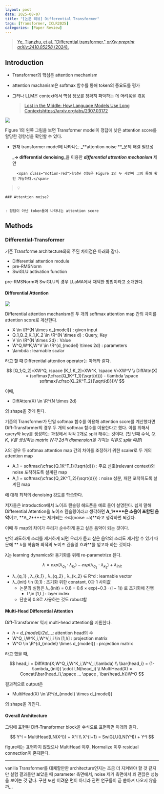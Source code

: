 ```yaml
---
layout: post
date: 2025-08-07
title: "[논문 리뷰] Differential Transformer"
tags: [Transformer, ICLR2025]
categories: [Paper Review]
---
```


> [Ye, Tianzhu, et al. "Differential transformer." ](https://arxiv.org/abs/2410.05258)[_arXiv preprint arXiv:2410.05258_](https://arxiv.org/abs/2410.05258)[ (2024).](https://arxiv.org/abs/2410.05258)



## Introduction

- Transformer의 핵심은 attention mechanism
- attention machanism은 softmax 함수를 통해 token의 중요도를 평가
- 그러나 LLM은 context에서 핵심 정보를 정확히 파악하는 데 어려움을 겪음

	> [Lost in the Middle: How Language Models Use Long Contextshttps://arxiv.org/abs/2307.03172](https://arxiv.org/abs/2307.03172)


![](https://prod-files-secure.s3.us-west-2.amazonaws.com/542b861c-36a8-4051-84e5-8804b6728dba/9083ea56-691a-4752-ae26-47f403431ac8/image.png?X-Amz-Algorithm=AWS4-HMAC-SHA256&X-Amz-Content-Sha256=UNSIGNED-PAYLOAD&X-Amz-Credential=ASIAZI2LB466SSFV5RJ6%2F20250901%2Fus-west-2%2Fs3%2Faws4_request&X-Amz-Date=20250901T061433Z&X-Amz-Expires=3600&X-Amz-Security-Token=IQoJb3JpZ2luX2VjEKb%2F%2F%2F%2F%2F%2F%2F%2F%2F%2FwEaCXVzLXdlc3QtMiJHMEUCIQDzSimFIBL9CbHNu%2F3P8wh9Rxaq0zmI4PKCeN%2B9fBihuAIgPHDvmAohU%2FWsO6rU7tmUyqW7WwpBoCOsFvQUdgoFcCUqiAQI%2F%2F%2F%2F%2F%2F%2F%2F%2F%2F%2F%2FARAAGgw2Mzc0MjMxODM4MDUiDIn1q8uGOX942JMA6SrcA4UNSPq917BUxu1BBiDViLJuwkH2NTXCxOgZFED6nS9Y2cM3iOdeVDm25Icl%2BqpU%2BfR1nsKrKPNUJmmuIIRjj%2F80nanAiRVhPMeU88A4Dr4%2BwS1OpRjhSRGH2j%2FxlReKIN2hksMS1agtYEic9wb%2BedQadpX4pK5ugUaaWURk150LGLMSGsyYLfDdDsWYf%2BRRG2hhPU5ItXSAjv4X72LaNTLoSgXUlzFgfQv2BiDL4%2FPgzOVbYIUuju2EVRYwQLMNBN%2B9u7%2Bm9NOLkYpgKZEQJyeLrBRMhwTmIaF6M%2BahotMCA%2BIjkhJgzxqZDcznXgMKF1KiqN2NWdJSsz9XgzIPy2aSwL22kw12FEJoiZJjkMsGD%2BunC2DURZ0puZoSFTPRosG0bxi2t9li%2BJs5sCf4%2FIVTLixeknUCNBM%2FMzgifvOxxfdjtTUjqhXMDwnPxOUvMrjhT8Ev0Cg5ABRP64YPO34F88Bt0uXSP%2BtpW58DAh4JKN6Tg8zO4ZT4ylYMk405EsI7%2Fj68OYD5QOkPHKvBx2Rz9aC26o1%2BMTqy3bB4TiMimdX2IH05Oorq0%2BXKdV4gxWTVSwOTAeYNULPoJk2b1CUV8hlKhfwSkkDksw%2BQDrOgYq3qXRhbn22qD4lYMNXo1MUGOqUBKj3oySFQWNRe2IMUzmQs7ZeDpActxk0qfB6GAN8BKr9%2FhVmk7noW7npq68OPZ3%2FU%2FTedqo42Hcizt6%2FG6axNGLeC9XWCyd32IxX4oEwBfapSJLko19Yoek3HyCvvh2VuZYJ8lFy3tF47EWUr9arMcrKQACjFAUsE%2FuU1dRZ2YVMOmIads4aKkVIzLmh5AN3cKNVff40Yn%2FG%2F3OPQX475dkjWbJEx&X-Amz-Signature=031271a8b99e735087acffad76875d8ce66b768e85b939fbc60a655827564bdd&X-Amz-SignedHeaders=host&x-amz-checksum-mode=ENABLED&x-id=GetObject)


Figure 1의 왼쪽 그림을 보면 Transformer model이 정답에 낮은 attention score를 할당한 경향성을 확인할 수 있다.

- 현재 transformer model에 나타나는 _**attention noise **_문제 해결 필요성

	_**→ differential denoising**_을 이용한 _**differential attention mechanism**_ 제안


		<span class="notion-red">향상된 성능은 Figure 1의 두 세번째 그림 통해 확인 가능하다.</span>


> 💡 


	### Attention noise?


	: 정답이 아닌 token들에 나타나는 attention score



## Methods



### Differential-Transformer


기존 Transforme architecture와의 주된 차이점은 아래와 같다.

- Differential attention module
- pre-RMSNorm
- SwiGLU activation function

pre-RMSNorm과 SwiGLU의 경우 LLaMA에서 채택한 방법이라고 소개한다.



#### Differential Attention


![](https://prod-files-secure.s3.us-west-2.amazonaws.com/542b861c-36a8-4051-84e5-8804b6728dba/116d70b2-1963-4810-9167-f4c7d8a06e8f/image.png?X-Amz-Algorithm=AWS4-HMAC-SHA256&X-Amz-Content-Sha256=UNSIGNED-PAYLOAD&X-Amz-Credential=ASIAZI2LB466SSFV5RJ6%2F20250901%2Fus-west-2%2Fs3%2Faws4_request&X-Amz-Date=20250901T061433Z&X-Amz-Expires=3600&X-Amz-Security-Token=IQoJb3JpZ2luX2VjEKb%2F%2F%2F%2F%2F%2F%2F%2F%2F%2FwEaCXVzLXdlc3QtMiJHMEUCIQDzSimFIBL9CbHNu%2F3P8wh9Rxaq0zmI4PKCeN%2B9fBihuAIgPHDvmAohU%2FWsO6rU7tmUyqW7WwpBoCOsFvQUdgoFcCUqiAQI%2F%2F%2F%2F%2F%2F%2F%2F%2F%2F%2F%2FARAAGgw2Mzc0MjMxODM4MDUiDIn1q8uGOX942JMA6SrcA4UNSPq917BUxu1BBiDViLJuwkH2NTXCxOgZFED6nS9Y2cM3iOdeVDm25Icl%2BqpU%2BfR1nsKrKPNUJmmuIIRjj%2F80nanAiRVhPMeU88A4Dr4%2BwS1OpRjhSRGH2j%2FxlReKIN2hksMS1agtYEic9wb%2BedQadpX4pK5ugUaaWURk150LGLMSGsyYLfDdDsWYf%2BRRG2hhPU5ItXSAjv4X72LaNTLoSgXUlzFgfQv2BiDL4%2FPgzOVbYIUuju2EVRYwQLMNBN%2B9u7%2Bm9NOLkYpgKZEQJyeLrBRMhwTmIaF6M%2BahotMCA%2BIjkhJgzxqZDcznXgMKF1KiqN2NWdJSsz9XgzIPy2aSwL22kw12FEJoiZJjkMsGD%2BunC2DURZ0puZoSFTPRosG0bxi2t9li%2BJs5sCf4%2FIVTLixeknUCNBM%2FMzgifvOxxfdjtTUjqhXMDwnPxOUvMrjhT8Ev0Cg5ABRP64YPO34F88Bt0uXSP%2BtpW58DAh4JKN6Tg8zO4ZT4ylYMk405EsI7%2Fj68OYD5QOkPHKvBx2Rz9aC26o1%2BMTqy3bB4TiMimdX2IH05Oorq0%2BXKdV4gxWTVSwOTAeYNULPoJk2b1CUV8hlKhfwSkkDksw%2BQDrOgYq3qXRhbn22qD4lYMNXo1MUGOqUBKj3oySFQWNRe2IMUzmQs7ZeDpActxk0qfB6GAN8BKr9%2FhVmk7noW7npq68OPZ3%2FU%2FTedqo42Hcizt6%2FG6axNGLeC9XWCyd32IxX4oEwBfapSJLko19Yoek3HyCvvh2VuZYJ8lFy3tF47EWUr9arMcrKQACjFAUsE%2FuU1dRZ2YVMOmIads4aKkVIzLmh5AN3cKNVff40Yn%2FG%2F3OPQX475dkjWbJEx&X-Amz-Signature=75e4994a80e82ba804870ec9017404d856051d741b19ae7eab968ac198a81798&X-Amz-SignedHeaders=host&x-amz-checksum-mode=ENABLED&x-id=GetObject)


Differential attention mechanism은 두 개의 softmax attention map 간의 차이를 attention score로 계산한다.

- X \in \R^{N \times d\_{model}} : given input
- Q\_1,Q\_2,K\_1,K\_2 \in \R^{N \times d} : Query, Key
- V \in \R^{N \times 2d} : Value
- W^Q,W^K,W^V \in \R^{d\_{model} \times 2d} : parameters
- \lambda : learnable scalar

라고 할 때 Differential attention operator는 아래와 같다.


$$
[Q_1;Q_2]=XW^Q, \space [K_1;K_2]=XW^K, \space V=XW^V \\
DiffAttn(X) = (softmax(\cfrac{Q_1K^T_1}{\sqrt{d}}) - \lambda \space softmax(\cfrac{Q_2K^T_2}{\sqrt{d}}))V
$$


이때,

- DiffAtten(X) \in \R^{N \times 2d}

의 shape을 갖게 된다.


기존의 Transformer가 단일 softmax 함수를 이용해 attention score를 계산했다면 Diff-Transformer의 경우 두 개의 softmax 함수를 이용한다고 했다. 이를 위해서 query와 key를 생성하는 과정에서 각각 2개로 split 해주는 것이다. <span class="notion-red">(첫 번째 수식, </span><span class="notion-red">_Q, K, V를 생성하는 matrix W가 2d의 dismension을 가지는 이유도 split 때문_</span><span class="notion-red">)</span>


 λ의 경우 두 softmax attention map 간의 차이를 조정하기 위한 scaler로 두 개의 attention map

- A\_1 = softmax(\cfrac{Q\_1K^T\_1}{\sqrt{d}}) : 주요 신호(relevant context)와 noise 포착하도록 설계된 map
- A\_1 = softmax(\cfrac{Q\_2K^T\_2}{\sqrt{d}}) : noise 성분, 패턴 포착하도록 설계된 map 

에 대해 최적의 denoising 강도를 학습한다.


저자들은 introduction에서 노이즈 캔슬링 헤드폰을 예로 들어 설명한다. 쉽게 말해 Differential Attention을 노이즈 캔슬링이라고 생각하면 **A\_1****은 소음이 포함된 음악**이고, **A\_2****는 제거되는 소리(noise +a)**라고 생각하면 되겠다. 


이때 두 map의 차이가 우리가 순수하게 듣고 싶은 음악이 되는 것이다. 


만약 과도하게 소리를 제거하게 되면 우리가 듣고 싶은 음악의 소리도 제거할 수 있기 때문에 ** λ를 학습해 최적의 노이즈 캔슬링 효과**를 얻고자 하는 것이다.


λ는 learning dynamics와 동기화를 위해 re-parametrize 된다.


$$
\lambda = exp(\lambda_{q_1} \cdot \lambda_{k_1}) - exp(\lambda_{q_2} \cdot \lambda_{k_2}) + \lambda_{init}
$$

- λ\_{q\_1} , λ\_{k\_1} , λ\_{q\_2} , λ\_{k\_2} ∈ R^d : learnable vector
- λ\_{init} \in (0,1) : 초기화 위한 constant, 0과 1 사이값
	- 논문의 실험은 λ\_{init} = 0.8 − 0.6 × exp(−0.3 · (l − 1)) 로 초기화해 진행
		- l \in [1,L] : layer index
	- 단순히 0.8로 사용하는 것도 robust함


#### **Multi-Head Differential Attention**


Diff-Transformer 역시 multi-head attention을 지원한다.

- _h = d\_{model}/2d__ _: attention head의 수
- W^Q\_i,W^K\_i,W^V\_i,i \in [1,h] : projection matrix
- W^O \in \R^{d\_{model} \times d\_{model}} : projection matrix

라고 했을 때,


$$
head_i = DiffAttn(X;W^Q_i,W^K_i,W^V_i,\lambda) \\
\bar{head_i} = (1-\lambda_{init}) \cdot LN(head_i) \\
MultiHead(X) = Concat(\bar{head_i},\space ... \space , \bar{head_h})W^O
$$


결과적으로 output은

- MultiHead(X) \in \R^{d\_{model} \times d\_{model}}

의 shape을 가진다.



#### Overall Architecture


그림에 표현된 Diff-Transformer block을 수식으로 표현하면 아래와 같다.


$$
Y^l = MultiHead(LN(X^l)) + X^l \\
X^{l+1} = SwiGLU(LN(Y^l)) + Y^l
$$


figure에는 표현하지 않았으나 MultiHead 이후, Normalize 이후 residual connection이 존재한다.


---


vanilla Transformer를 대체할만한 architecture인지는 조금 더 지켜봐야 할 것 같지만 실험 결과들만 보았을 때 parameter 측면에서, noise 제거 측면에서 꽤 괜찮은 성능을 보이는 것 같다. 구현 또한 어려운 편이 아니라 관련 연구들이 곧 쏟아져 나오지 않을까,,,

